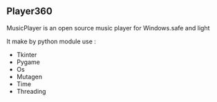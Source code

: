 ## Player360

MusicPlayer is an open source music player for Windows.safe and light

It make by python 
module use :
* Tkinter
* Pygame
* Os
* Mutagen
* Time
* Threading

